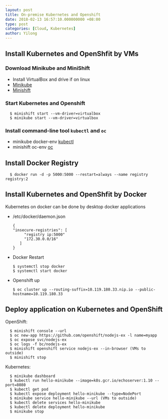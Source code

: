 ```yaml
---
layout: post
title: On-premise Kubernetes and Openshift
date: 2018-02-13 16:57:10.000000000 +08:00
type: post
categories: [Cloud, Kubernetes]
author: Yilong
---
```


## Install Kubernetes and OpenShfit by VMs
### Download Minikube and MiniShift

* Install VirtualBox and drive if on linux
* [Minikube](https://github.com/kubernetes/minikube/releases)
* [Minishift](https://github.com/minishift/minishift/releases)

### Start Kubernetes and Openshift

      $ minishift start --vm-driver=virtualbox
      $ minikube start --vm-driver=virtualbox
      
### Install command-line tool `kubectl` and `oc` 

* minikube docker-env [kubectl](https://kubernetes.io/docs/tasks/tools/install-kubectl/)
* minishift oc-env [oc](https://www.okd.io/download.html#oc-platforms)

## Install Docker Registry

      $ docker run -d -p 5000:5000 --restart=always --name registry registry:2

## Install Kubernetes and OpenShfit by Docker

Kubernetes on docker can be done by desktop docker applications

* /etc/docker/daemon.json

      {
      "insecure-registries": [
           "registry ip:5000"
           "172.30.0.0/16"
         ]
      }
  
* Docker Restart

      $ systemctl stop docker
      $ systemctl start docker
  
* Openshift up

      $ oc cluster up --routing-suffix=10.119.180.33.nip.io --public-hostname=10.119.180.33
      
      
## Deploy application on Kubernetes and OpenShift

OpenShift:

      $ minishift console --url
      $ oc new-app https://github.com/openshift/nodejs-ex -l name=myapp
      $ oc expose svc/nodejs-ex
      $ oc logs -f bc/nodejs-ex
      $ minishift openshift service nodejs-ex --in-browser (VMs to outside)
      $ minishift stop
      
Kubernetes:

      $ minikube dashboard  
      $ kubectl run hello-minikube --image=k8s.gcr.io/echoserver:1.10 --port=8080
      $ kubectl get pod
      $ kubectl expose deployment hello-minikube --type=NodePort
      $ minikube service hello-minikube --url (VMs to outside)
      $ kubectl delete services hello-minikube
      $ kubectl delete deployment hello-minikube
      $ minikube stop


